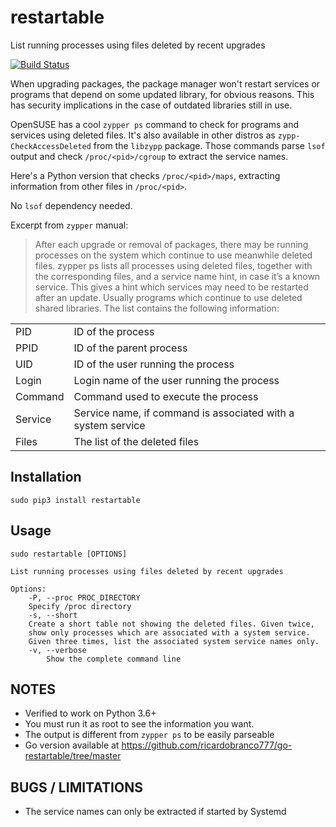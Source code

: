 # restartable
List running processes using files deleted by recent upgrades

[![Build Status](https://travis-ci.com/ricardobranco777/restartable.svg?branch=master)](https://travis-ci.org/ricardobranco777/restartable)

When upgrading packages, the package manager won't restart services or programs that depend on some updated library, for obvious reasons.  This has security implications in the case of outdated libraries still in use.

OpenSUSE has a cool `zypper ps` command to check for programs and services using deleted files.
It's also available in other distros as `zypp-CheckAccessDeleted` from the `libzypp` package.
Those commands parse `lsof` output and check `/proc/<pid>/cgroup` to extract the service names.

Here's a Python version that checks `/proc/<pid>/maps`, extracting information from other files in `/proc/<pid>`.

No `lsof` dependency needed.

Excerpt from `zypper` manual:

> After each upgrade or removal of packages, there may be running processes on the system which continue to use meanwhile deleted files. zypper ps lists all processes using deleted files, together
> with the corresponding files, and a service name hint, in case it’s a known service. This gives a hint which services may need to be restarted after an update. Usually programs which continue to
> use deleted shared libraries. The list contains the following information:
>

|   |   |
|---|---|
| PID | ID of the process
| PPID | ID of the parent process
| UID | ID of the user running the process
| Login | Login name of the user running the process
| Command | Command used to execute the process
| Service | Service name, if command is associated with a system service
| Files | The list of the deleted files

## Installation

```
sudo pip3 install restartable
```

## Usage

```
sudo restartable [OPTIONS]

List running processes using files deleted by recent upgrades

Options:
    -P, --proc PROC_DIRECTORY
	Specify /proc directory
    -s, --short
	Create a short table not showing the deleted files. Given twice,
	show only processes which are associated with a system service.
	Given three times, list the associated system service names only.
    -v, --verbose
        Show the complete command line
```

## NOTES

  - Verified to work on Python 3.6+
  - You must run it as root to see the information you want.
  - The output is different from `zypper ps` to be easily parseable
  - Go version available at https://github.com/ricardobranco777/go-restartable/tree/master

## BUGS / LIMITATIONS

  - The service names can only be extracted if started by Systemd
